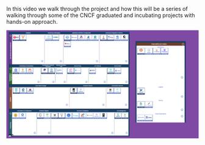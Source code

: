 In this video we walk through the project and how this will be a series of walking through some of the CNCF graduated and incubating projects with hands-on approach. 

[![Click to access YouTube Video](/assets/blog/welcomepost/7.png)](https://youtu.be/dDObCbYeuF4?si=7YC0t_LU80nKEVnx)
